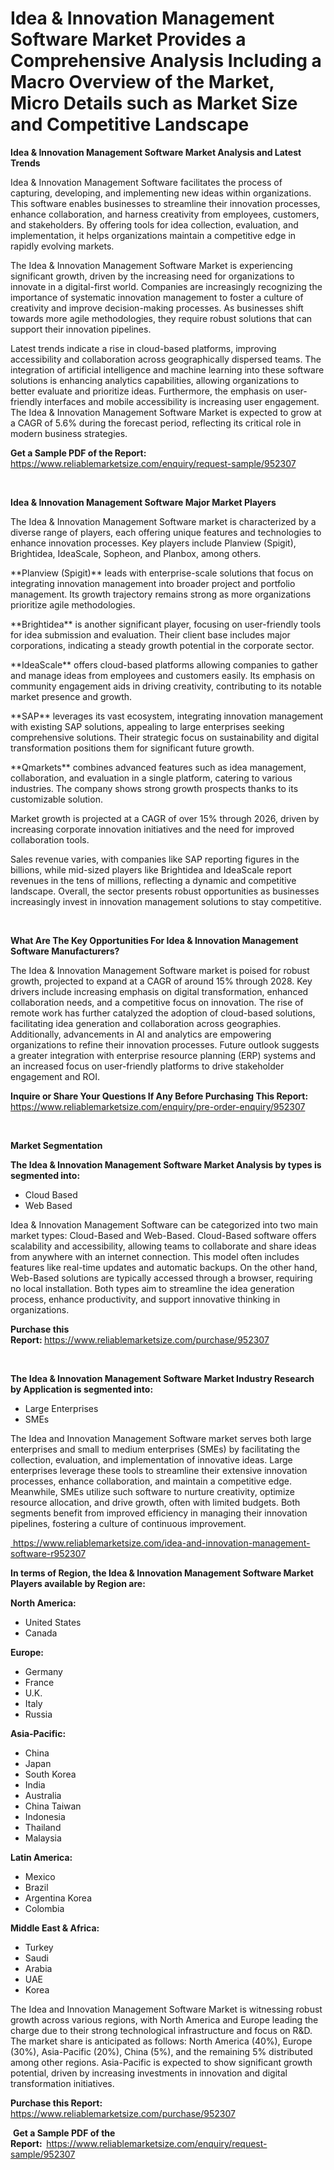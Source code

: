 <p><h1>Idea & Innovation Management Software Market Provides a Comprehensive Analysis Including a Macro Overview of the Market, Micro Details such as Market Size and Competitive Landscape</h1></p><p><strong>Idea & Innovation Management Software Market Analysis and Latest Trends</strong></p>
<p><p>Idea & Innovation Management Software facilitates the process of capturing, developing, and implementing new ideas within organizations. This software enables businesses to streamline their innovation processes, enhance collaboration, and harness creativity from employees, customers, and stakeholders. By offering tools for idea collection, evaluation, and implementation, it helps organizations maintain a competitive edge in rapidly evolving markets.</p><p>The Idea & Innovation Management Software Market is experiencing significant growth, driven by the increasing need for organizations to innovate in a digital-first world. Companies are increasingly recognizing the importance of systematic innovation management to foster a culture of creativity and improve decision-making processes. As businesses shift towards more agile methodologies, they require robust solutions that can support their innovation pipelines.</p><p>Latest trends indicate a rise in cloud-based platforms, improving accessibility and collaboration across geographically dispersed teams. The integration of artificial intelligence and machine learning into these software solutions is enhancing analytics capabilities, allowing organizations to better evaluate and prioritize ideas. Furthermore, the emphasis on user-friendly interfaces and mobile accessibility is increasing user engagement. The Idea & Innovation Management Software Market is expected to grow at a CAGR of 5.6% during the forecast period, reflecting its critical role in modern business strategies.</p></p>
<p><strong>Get a Sample PDF of the Report:&nbsp;</strong> <a href="https://www.reliablemarketsize.com/enquiry/request-sample/952307?utm_campaign=2931&utm_medium=2&utm_source=Github&utm_content=ia&utm_term=17042025&utm_id=idea-innovation-management-software">https://www.reliablemarketsize.com/enquiry/request-sample/952307</a></p>
<p>&nbsp;</p>
<p><strong>Idea & Innovation Management Software Major Market Players</strong></p>
<p><p>The Idea & Innovation Management Software market is characterized by a diverse range of players, each offering unique features and technologies to enhance innovation processes. Key players include Planview (Spigit), Brightidea, IdeaScale, Sopheon, and Planbox, among others.</p><p>**Planview (Spigit)** leads with enterprise-scale solutions that focus on integrating innovation management into broader project and portfolio management. Its growth trajectory remains strong as more organizations prioritize agile methodologies.</p><p>**Brightidea** is another significant player, focusing on user-friendly tools for idea submission and evaluation. Their client base includes major corporations, indicating a steady growth potential in the corporate sector.</p><p>**IdeaScale** offers cloud-based platforms allowing companies to gather and manage ideas from employees and customers easily. Its emphasis on community engagement aids in driving creativity, contributing to its notable market presence and growth.</p><p>**SAP** leverages its vast ecosystem, integrating innovation management with existing SAP solutions, appealing to large enterprises seeking comprehensive solutions. Their strategic focus on sustainability and digital transformation positions them for significant future growth.</p><p>**Qmarkets** combines advanced features such as idea management, collaboration, and evaluation in a single platform, catering to various industries. The company shows strong growth prospects thanks to its customizable solution.</p><p>Market growth is projected at a CAGR of over 15% through 2026, driven by increasing corporate innovation initiatives and the need for improved collaboration tools. </p><p>Sales revenue varies, with companies like SAP reporting figures in the billions, while mid-sized players like Brightidea and IdeaScale report revenues in the tens of millions, reflecting a dynamic and competitive landscape. Overall, the sector presents robust opportunities as businesses increasingly invest in innovation management solutions to stay competitive.</p></p>
<p>&nbsp;</p>
<p><strong>What Are The Key Opportunities For Idea & Innovation Management Software Manufacturers?</strong></p>
<p><p>The Idea & Innovation Management Software market is poised for robust growth, projected to expand at a CAGR of around 15% through 2028. Key drivers include increasing emphasis on digital transformation, enhanced collaboration needs, and a competitive focus on innovation. The rise of remote work has further catalyzed the adoption of cloud-based solutions, facilitating idea generation and collaboration across geographies. Additionally, advancements in AI and analytics are empowering organizations to refine their innovation processes. Future outlook suggests a greater integration with enterprise resource planning (ERP) systems and an increased focus on user-friendly platforms to drive stakeholder engagement and ROI.</p></p>
<p><strong>Inquire or Share Your Questions If Any Before Purchasing This Report:</strong> <a href="https://www.reliablemarketsize.com/enquiry/pre-order-enquiry/952307?utm_campaign=2931&utm_medium=2&utm_source=Github&utm_content=ia&utm_term=17042025&utm_id=idea-innovation-management-software">https://www.reliablemarketsize.com/enquiry/pre-order-enquiry/952307</a></p>
<p>&nbsp;</p>
<p><strong>Market Segmentation</strong></p>
<p><strong>The Idea & Innovation Management Software Market Analysis by types is segmented into:</strong></p>
<p><ul><li>Cloud Based</li><li>Web Based</li></ul></p>
<p><p>Idea & Innovation Management Software can be categorized into two main market types: Cloud-Based and Web-Based. Cloud-Based software offers scalability and accessibility, allowing teams to collaborate and share ideas from anywhere with an internet connection. This model often includes features like real-time updates and automatic backups. On the other hand, Web-Based solutions are typically accessed through a browser, requiring no local installation. Both types aim to streamline the idea generation process, enhance productivity, and support innovative thinking in organizations.</p></p>
<p><strong>Purchase this Report:&nbsp;</strong><a href="https://www.reliablemarketsize.com/purchase/952307?utm_campaign=2931&utm_medium=2&utm_source=Github&utm_content=ia&utm_term=17042025&utm_id=idea-innovation-management-software">https://www.reliablemarketsize.com/purchase/952307</a></p>
<p>&nbsp;</p>
<p><strong>The Idea & Innovation Management Software Market Industry Research by Application is segmented into:</strong></p>
<p><ul><li>Large Enterprises</li><li>SMEs</li></ul></p>
<p><p>The Idea and Innovation Management Software market serves both large enterprises and small to medium enterprises (SMEs) by facilitating the collection, evaluation, and implementation of innovative ideas. Large enterprises leverage these tools to streamline their extensive innovation processes, enhance collaboration, and maintain a competitive edge. Meanwhile, SMEs utilize such software to nurture creativity, optimize resource allocation, and drive growth, often with limited budgets. Both segments benefit from improved efficiency in managing their innovation pipelines, fostering a culture of continuous improvement.</p></p>
<p><a href="https://www.reliablemarketsize.com/idea-and-innovation-management-software-r952307?utm_campaign=2931&utm_medium=2&utm_source=Github&utm_content=ia&utm_term=17042025&utm_id=idea-innovation-management-software">&nbsp;https://www.reliablemarketsize.com/idea-and-innovation-management-software-r952307</a></p>
<p><strong>In terms of Region, the Idea & Innovation Management Software Market Players available by Region are:</strong></p>
<p>
    <p> <strong> North America: </strong>
        <ul>
            <li>United States</li>
            <li>Canada</li>
        </ul>
        </p> 
    <p> <strong> Europe: </strong>
        <ul>
            <li>Germany</li>
            <li>France</li>
            <li>U.K.</li>
            <li>Italy</li>
            <li>Russia</li>
        </ul>
        </p> 
    <p> <strong> Asia-Pacific: </strong>
        <ul>
            <li>China</li>
            <li>Japan</li>
            <li>South Korea</li>
            <li>India</li>
            <li>Australia</li>
            <li>China Taiwan</li>
            <li>Indonesia</li>
            <li>Thailand</li>
            <li>Malaysia</li>
        </ul>
        </p> 
    <p> <strong> Latin America: </strong>
        <ul>
            <li>Mexico</li>
            <li>Brazil</li>
            <li>Argentina Korea</li>
            <li>Colombia</li>
        </ul>
        </p> 
    <p> <strong> Middle East & Africa: </strong>
        <ul>
            <li>Turkey</li>
            <li>Saudi</li>
            <li>Arabia</li>
            <li>UAE</li>
            <li>Korea</li>
        </ul>
    </p>
    </p>
<p><p>The Idea and Innovation Management Software Market is witnessing robust growth across various regions, with North America and Europe leading the charge due to their strong technological infrastructure and focus on R&D. The market share is anticipated as follows: North America (40%), Europe (30%), Asia-Pacific (20%), China (5%), and the remaining 5% distributed among other regions. Asia-Pacific is expected to show significant growth potential, driven by increasing investments in innovation and digital transformation initiatives.</p></p>
<p><strong>Purchase this Report: </strong><a href="https://www.reliablemarketsize.com/purchase/952307?utm_campaign=2931&utm_medium=2&utm_source=Github&utm_content=ia&utm_term=17042025&utm_id=idea-innovation-management-software">https://www.reliablemarketsize.com/purchase/952307</a></p>
<p>&nbsp;<strong>Get a Sample PDF of the Report:&nbsp;&nbsp;</strong><a href="https://www.reliablemarketsize.com/enquiry/request-sample/952307?utm_campaign=2931&utm_medium=2&utm_source=Github&utm_content=ia&utm_term=17042025&utm_id=idea-innovation-management-software">https://www.reliablemarketsize.com/enquiry/request-sample/952307</a></p>
<p><strong></strong></p>
<p><p></p><p></p><p></p></p>